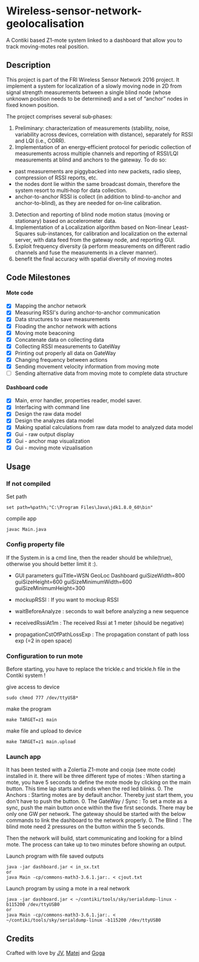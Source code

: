 # Wireless-sensor-network-geolocalisation
A Contiki based Z1-mote system linked to a dashboard that allow you to track moving-motes real position.

## Description
This project is part of the FRI Wireless Sensor Network 2016 project. It implement a system for localization of a slowly moving node in 2D from signal strength measurements between a single blind node (whose unknown position needs to be determined) and a set of “anchor” nodes in fixed known position. 

The project comprises several sub‐phases:
1. Preliminary: characterization of measurements (stability, noise, variability across devices, correlation with distance), separately for RSSI and LQI (i.e., CORR).
2. Implementation of an energy‐efficient protocol for periodic collection of measurements across multiple channels and reporting of RSSI/LQI measurements at blind and anchors to the gateway. To do so:
- past measurements are piggybacked into new packets, radio sleep, compression of RSSI reports, etc. 
- the nodes dont lie within the same broadcast domain, therefore the system resort to multi‐hop for data collection. 
- anchor-to-anchor RSSI is collect (in addition to blind-to-anchor and anchor-to-blind), as they are needed for on-line calibration. 
3. Detection and reporting of blind node motion status (moving or stationary) based on accelerometer data.  
4. Implementation of a Localization algorithm based on Non-linear Least-Squares sub-instances, for calibration and localization on the external server, with data feed from the gateway node, and reporting GUI.
5. Exploit frequency diversity (à perform measurements on different radio channels and fuse the measurements in a clever manner). 
6. benefit the final accuracy with spatial diversity of moving motes


## Code Milestones
#### Mote code
- [x] Mapping the anchor network
- [x] Measuring RSSI's during anchor-to-anchor communication
- [x] Data structures to save measurements
- [x] Floading the anchor network with actions
- [x] Moving mote beaconing
- [x] Concatenate data on collecting data
- [x] Collecting RSSI measurements to GateWay
- [x] Printing out properly all data on GateWay
- [x] Changing frequency between actions
- [x] Sending movement velocity information from moving mote
- [ ] Sending alternative data from moving mote to complete data structure

#### Dashboard code
- [x] Main, error handler, properties reader, model saver.
- [x] Interfacing with command line
- [x] Design the raw data model
- [x] Design the analyzes data model
- [x] Making spatial calculations from raw data model to analyzed data model
- [x] Gui - raw output display
- [x] Gui - anchor map visualization
- [x] Gui - moving mote vizualisation

## Usage

### If not compiled

Set path
```
set path=%path%;"C:\Program Files\Java\jdk1.8.0_60\bin"
```
compile app
```
javac Main.java
```

### Config property file
If the System.in is a cmd line, then the reader should be while(true), otherwise you should better limit it :).

* GUI parameters
guiTitle=WSN GeoLoc Dashboard
guiSizeWidth=800
guiSizeHeight=600
guiSizeMinimumWidth=600
guiSizeMinimumHeight=300

* mockupRSSI : If you want to mockup RSSI
* waitBeforeAnalyze : seconds to wait before analyzing a new sequence
* receivedRssiAt1m : The received Rssi at 1 meter (should be negative)
* propagationCstOfPathLossExp : The propagation constant of path loss exp (=2 in open space)

### Configuration to run mote

Before starting, you have to replace the trickle.c and trickle.h file in the Contiki system !

give access to device
```
sudo chmod 777 /dev/ttyUSB*
```

make the program
```
make TARGET=z1 main
```

make file and upload to device
```
make TARGET=z1 main.upload
```

### Launch app

It has been tested with a Zolertia Z1-mote and cooja (see mote code) installed in it.
there will be three different type of motes :
When starting a mote, you have 5 seconds to define the mote mode by clicking on the main button. This time lap starts and ends when the red led blinks.
0. The Anchors : Starting motes are by default anchor. Thereby just start them, you don't have to push the button.
0. The GateWay / Sync : To set a mote as a sync, push the main button once within the five first seconds. There may be only one GW per network.
The gateway should be started with the below commands to link the dashboard to the network properly.
0. The Blind : The blind mote need 2 pressures on the button within the 5 seconds.

Then the network will build, start communicating and looking for a blind mote. The process can take up to two minutes before showing an output.


Launch program with file saved outputs

```
java -jar dashboard.jar < in_sx.txt
or
java Main -cp/commons-math3-3.6.1.jar:. < cjout.txt
```

Launch program by using a mote in a real network
```
java -jar dashboard.jar < ~/contiki/tools/sky/serialdump-linux -b115200 /dev/ttyUSB0
or
java Main -cp/commons-math3-3.6.1.jar:. < ~/contiki/tools/sky/serialdump-linux -b115200 /dev/ttyUSB0
```


## Credits

Crafted with love by
[JV](https://github.com/jvdurieu), [Matej](https://github.com/DanicMa) and [Goga](https://github.com/gogickaa)
